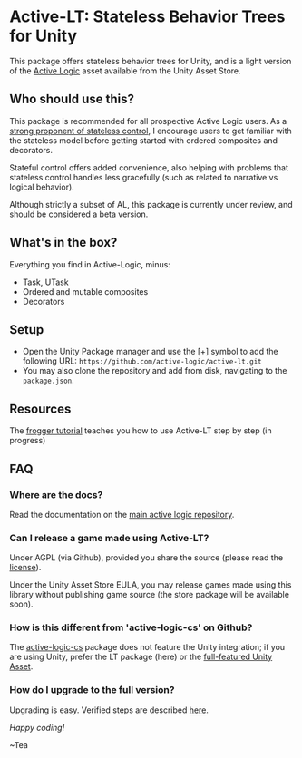 # Active-LT: Stateless Behavior Trees for Unity

This package offers stateless behavior trees for Unity, and is a light version
of the [Active Logic](https://assetstore.unity.com/packages/tools/ai/active-logic-151850)
asset available from the Unity Asset Store.

## Who should use this?

This package is recommended for all prospective Active Logic users. As a [strong proponent of
stateless control](https://www.gamasutra.com/blogs/ThibaudDeSouza/20201012/371528/Behavior_trees_and_the_future_of_intelligent_control.php), I encourage users to get familiar with the stateless model before getting
started with ordered composites and decorators.

Stateful control offers added convenience, also helping with problems that stateless control
handles less gracefully (such as related to narrative vs logical behavior).

Although strictly a subset of AL, this package is currently under review, and should be
considered a beta version.

## What's in the box?

Everything you find in Active-Logic, minus:
- Task, UTask
- Ordered and mutable composites
- Decorators

## Setup

- Open the Unity Package manager and use the [+] symbol to add the following URL: `https://github.com/active-logic/active-lt.git`
- You may also clone the repository and add from disk, navigating to the `package.json`.

## Resources

The [frogger tutorial](https://github.com/active-logic/active-lt-demos/tree/main/Frogger) teaches you how to use Active-LT step by step (in progress)

## FAQ

### Where are the docs?

Read the documentation on the [main active logic repository](https://github.com/active-logic/activelogic-cs).

### Can I release a game made using Active-LT?

Under AGPL (via Github), provided you share the source (please read the [license](LICENSE)).

Under the Unity Asset Store EULA, you may release games made using this library without publishing
game source (the store package will be available soon).

### How is this different from 'active-logic-cs' on Github?

The [active-logic-cs](https://github.com/active-logic/activelogic-cs) package does not feature the Unity integration; if you are using Unity, prefer the LT package (here) or the [full-featured Unity Asset](https://assetstore.unity.com/packages/tools/ai/active-logic-151850).

### How do I upgrade to the full version?

Upgrading is easy. Verified steps are described [here](https://github.com/active-logic/activelogic-cs/blob/master/Doc/Upgrading.md#1-remove-active-lt).

*Happy coding!*

~Tea

